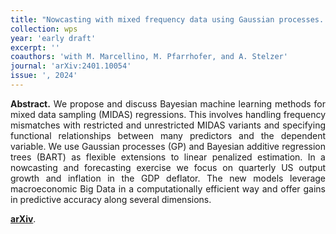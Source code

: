 ```yaml
---
title: "Nowcasting with mixed frequency data using Gaussian processes. [Early draft](https://doi.org/10.48550/arXiv.2402.10574)"
collection: wps
year: 'early draft'
excerpt: ''
coauthors: 'with M. Marcellino, M. Pfarrhofer, and A. Stelzer'
journal: 'arXiv:2401.10054'
issue: ', 2024'
---
```

<p align="justify"> <b>Abstract.</b> We propose and discuss Bayesian machine learning methods for mixed data sampling (MIDAS) regressions. This involves handling frequency mismatches with restricted and unrestricted MIDAS variants and specifying functional relationships between many predictors and the dependent variable. We use Gaussian processes (GP) and Bayesian additive regression trees (BART) as flexible extensions to linear penalized estimation. In a nowcasting and forecasting exercise we focus on quarterly US output growth and inflation in the GDP deflator. The new models leverage macroeconomic Big Data in a computationally efficient way and offer gains in predictive accuracy along several dimensions.
</p>

[**arXiv**](https://doi.org/10.48550/arXiv.2402.10574).

